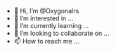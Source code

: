 - 👋 Hi, I’m @Oxygonalrs
- 👀 I’m interested in ...
- 🌱 I’m currently learning ...
- 💞️ I’m looking to collaborate on ...
- 📫 How to reach me ...

<!---
Oxygonalrs/Oxygonalrs is a ✨ special ✨ repository because its `README.md` (this file) appears on your GitHub profile.
You can click the Preview link to take a look at your changes.
--->
